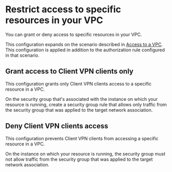 # Restrict access to specific resources in your VPC<a name="scenario-restrict"></a>

You can grant or deny access to specific resources in your VPC\. 

This configuration expands on the scenario described in [Access to a VPC](scenario-vpc.md)\. This configuration is applied in addition to the authorization rule configured in that scenario\.

## Grant access to Client VPN clients only<a name="scenario-restrict-grant"></a>

This configuration grants only Client VPN clients access to a specific resource in a VPC\.

On the security group that's associated with the instance on which your resource is running, create a security group rule that allows only traffic from the security group that was applied to the target network association\.

## Deny Client VPN clients access<a name="scenario-restrict-deny"></a>

This configuration prevents Client VPN clients from accessing a specific resource in a VPC\.

On the instance on which your resource is running, the security group must not allow traffic from the security group that was applied to the target network association\.